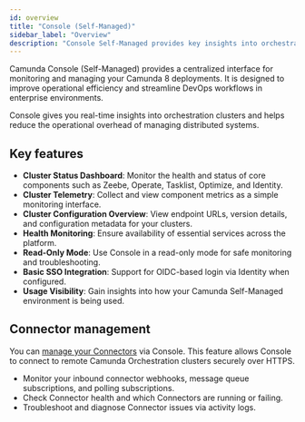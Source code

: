 ```yaml
---
id: overview
title: "Console (Self-Managed)"
sidebar_label: "Overview"
description: "Console Self-Managed provides key insights into orchestration cluster deployments, process orchestration usage, and streamlining usage tracking."
---
```


Camunda Console (Self-Managed) provides a centralized interface for monitoring and managing your Camunda 8 deployments. It is designed to improve operational efficiency and streamline DevOps workflows in enterprise environments.

Console gives you real-time insights into orchestration clusters and helps reduce the operational overhead of managing distributed systems.

## Key features

- **Cluster Status Dashboard**: Monitor the health and status of core components such as Zeebe, Operate, Tasklist, Optimize, and Identity.
- **Cluster Telemetry**: Collect and view component metrics as a simple monitoring interface.
- **Cluster Configuration Overview**: View endpoint URLs, version details, and configuration metadata for your clusters.
- **Health Monitoring**: Ensure availability of essential services across the platform.
- **Read-Only Mode**: Use Console in a read-only mode for safe monitoring and troubleshooting.
- **Basic SSO Integration**: Support for OIDC-based login via Identity when configured.
- **Usage Visibility**: Gain insights into how your Camunda Self-Managed environment is being used.

## Connector management

You can [manage your Connectors](/components/console/manage-clusters/manage-connectors.md) via Console. This feature allows Console to connect to remote Camunda Orchestration clusters securely over HTTPS.

- Monitor your inbound connector webhooks, message queue subscriptions, and polling subscriptions.
- Check Connector health and which Connectors are running or failing.
- Troubleshoot and diagnose Connector issues via activity logs.
